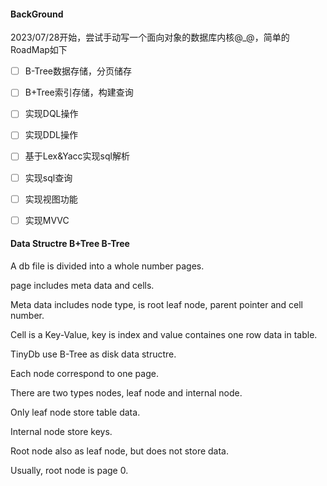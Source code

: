 #### BackGround

2023/07/28开始，尝试手动写一个面向对象的数据库内核@_@，简单的RoadMap如下

- [ ] B-Tree数据存储，分页储存

- [ ] B+Tree索引存储，构建查询
- [ ] 实现DQL操作
- [ ] 实现DDL操作
- [ ] 基于Lex&Yacc实现sql解析
- [ ] 实现sql查询
- [ ] 实现视图功能
- [ ] 实现MVVC

#### Data Structre B+Tree B-Tree
A db file is divided into a whole number pages.

page includes meta data and cells.

Meta data includes node type, is root leaf node, parent pointer and cell number.

Cell is a Key-Value, key is index and value containes one row data in table.

TinyDb use B-Tree as disk data structre.

Each node correspond to one page.

There are two types nodes, leaf node and internal node.

Only leaf node store table data.

Internal node store keys.

Root node also as leaf node, but does not store data.

Usually, root node is page 0.
